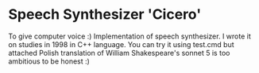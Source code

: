 # Speech Synthesizer 'Cicero'
To give computer voice :)
Implementation of speech synthesizer. I wrote it on studies in 1998 in C++ language.
You can try it using test.cmd but attached Polish translation of William Shakespeare's sonnet 5 is too ambitious to be honest :)   
